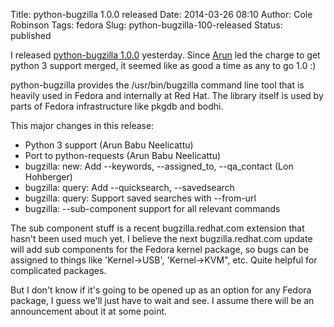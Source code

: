 Title: python-bugzilla 1.0.0 released
Date: 2014-03-26 08:10
Author: Cole Robinson
Tags: fedora
Slug: python-bugzilla-100-released
Status: published

I released [python-bugzilla 1.0.0](https://lists.fedorahosted.org/pipermail/python-bugzilla/2014-March/000246.html) yesterday. Since [Arun](https://github.com/abn) led the charge to get python 3 support merged, it seemed like as good a time as any to go 1.0 :)

python-bugzilla provides the /usr/bin/bugzilla command line tool that is heavily used in Fedora and internally at Red Hat. The library itself is used by parts of Fedora infrastructure like pkgdb and bodhi.

This major changes in this release:

- Python 3 support (Arun Babu Neelicattu)
- Port to python-requests (Arun Babu Neelicattu)
- bugzilla: new: Add --keywords, --assigned\_to, --qa\_contact (Lon
  Hohberger)
- bugzilla: query: Add --quicksearch, --savedsearch
- bugzilla: query: Support saved searches with --from-url
- bugzilla: --sub-component support for all relevant commands

The sub component stuff is a recent bugzilla.redhat.com extension that hasn't been used much yet. I believe the next bugzilla.redhat.com update will add sub components for the Fedora kernel package, so bugs can be assigned to things like 'Kernel-\>USB', 'Kernel-\>KVM", etc. Quite helpful for complicated packages.

But I don't know if it's going to be opened up as an option for any Fedora package, I guess we'll just have to wait and see. I assume there will be an announcement about it at some point.
